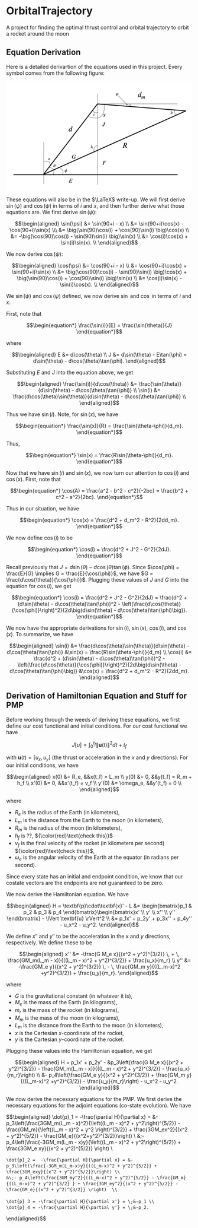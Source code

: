 # OrbitalTrajectory
A project for finding the optimal thrust control and orbital trajectory to orbit a rocket around the moon


## Equation Derivation

Here is a detailed derivartion of the equations used in this project. Every symbol comes from the following figure:


<img title="Figure 1" alt="Main figure for this project" src="figures/crazy_figure.png">


 These equations will also be in the $\LaTeX$ write-up. We will first derive $\sin(\psi)$ and $\cos(\psi)$ in terms of $i$ and $x$, and then further derive what those equations are. We first derive $\sin(\psi)$:

$$\begin{aligned}
    \sin(\psi) &= \sin(90+i - x) \\
           &= \sin(90+i)\cos(x) - \cos(90+i)\sin(x) \\\
           &= \big(\sin(90)\cos(i) + \cos(90)\sin(i) \big)\cos(x) \\
           &= -\big(\cos(90)\cos(i) - \sin(90)\sin(i) \big)\sin(x) \\
           &= \cos(i)\cos(x) + \sin(i)\sin(x). \\
\end{aligned}$$

We now derive $\cos(\psi)$:

$$\begin{aligned}
    \cos(\psi) &= \cos(90+i - x) \\
               &= \cos(90+i)\cos(x) + \sin(90+i)\sin(x) \\
               &= \big(\cos(90)\cos(i) - \sin(90)\sin(i) \big)\cos(x) + \big(\sin(90)\cos(i) + \cos(90)\sin(i) \big)\sin(x) \\
               &= \cos(i)\sin(x) - \sin(i)\cos(x). \\
\end{aligned}$$

We $\sin(\psi)$ and $\cos(\psi)$ defined, we now derive $\sin$ and $\cos$ in terms of $i$ and $x$.

First, note that 

$$\begin{equation*}
    \frac{\sin(i)}{E} = \frac{\sin(\theta)}{J}
\end{equation*}$$

where 

$$\begin{aligned}
    E &= d\cos(\theta) \\
    J &= d\sin(\theta) - E\tan(\phi) = d\sin(\theta) - d\cos(\theta)\tan(\phi).
\end{aligned}$$

Substituting $E$ and $J$ into the equation above, we get

$$\begin{aligned}
    \frac{\sin(i)}{d\cos(\theta)} &= \frac{\sin(\theta)}{d\sin(\theta) - d\cos(\theta)\tan(\phi)} \\
    \sin(i) &= \frac{d\cos(\theta)\sin(\theta)}{d\sin(\theta) - d\cos(\theta)\tan(\phi)} \\
\end{aligned}$$

Thus we have $\sin(i)$. Note, for $\sin(x)$, we have

$$\begin{equation*}
    \frac{\sin(x)}{R} = \frac{\sin(\theta-\phi)}{d_m}.
\end{equation*}$$

Thus,

$$\begin{equation*}
    \sin(x) = \frac{R\sin(\theta-\phi)}{d_m}.
\end{equation*}$$

Now that we have $\sin(i)$ and $\sin(x)$, we now turn our attention to $\cos(i)$ and $\cos(x)$. First, note that

$$\begin{equation*}
    \cos(A) = \frac{a^2 - b^2 - c^2}{-2bc} = \frac{b^2 + c^2 - a^2}{2bc}.
\end{equation*}$$

Thus in our situation, we have

$$\begin{equation*}
    \cos(x) = \frac{d^2 + d_m^2 - R^2}{2dd_m}.
\end{equation*}$$

We now define $\cos(i)$ to be

$$\begin{equation*}
    \cos(i) = \frac{d^2 + J^2 - G^2}{2dJ}.
\end{equation*}$$

Recall previously that $J = d\sin(\theta) - d\cos(\theta)\tan(\phi)$. Since $\cos(\phi) = \frac{E}{G} \implies G = \frac{E}{\cos(\phi)}$, we have $G = \frac{d\cos(\theta)}{\cos(\phi)}$. Plugging these values of $J$ and $G$ into the equation for $\cos(i)$, we get

$$\begin{equation*}
    \cos(i) = \frac{d^2 + J^2 - G^2}{2dJ} = \frac{d^2 + (d\sin(\theta) - d\cos(\theta)\tan(\phi))^2 - \left(\frac{d\cos(\theta)}{\cos(\phi)}\right)^2}{2d\big(d\sin(\theta) - d\cos(\theta)\tan(\phi)\big)}.
\end{equation*}$$

We now have the appropriate derivations for $\sin(i)$, $\sin(x)$, $\cos(i)$, and $\cos(x)$. To summarize, we have

$$\begin{aligned}
    \sin(i) &= \frac{d\cos(\theta)\sin(\theta)}{d\sin(\theta) - d\cos(\theta)\tan(\phi)}  &\sin(x) = \frac{R\sin(\theta-\phi)}{d_m} \\
    \cos(i) &= \frac{d^2 + (d\sin(\theta) - d\cos(\theta)\tan(\phi))^2 - \left(\frac{d\cos(\theta)}{\cos(\phi)}\right)^2}{2d\big(d\sin(\theta) - d\cos(\theta)\tan(\phi)\big)} &\cos(x) = \frac{d^2 + d_m^2 - R^2}{2dd_m}.
\end{aligned}$$

## Derivation of Hamiltonian Equation and Stuff for PMP

Before working through the weeds of deriving these equations, we first define our cost functional and initial conditions. For our cost functional we have

$$J[u] = \int_{0}^{t_f}\lVert \textbf{u}(t) \rVert^2 dt + t_f$$

with $\textbf{u}(t) = [u_x,\, u_y]$ (the thrust or acceleration in the $x$ and $y$ directions). For our initial conditions, we have

$$\begin{aligned}
    x(0) &= R_e, &&x(t_f) = L_m \\
    y(0) &= 0, &&y(t_f) = R_m + h_f \\
    x'(0) &= 0, &&x'(t_f) = v_f \\
    y'(0) &= \omega_e, &&y'(t_f) = 0 \\
\end{aligned}$$

where

* $R_e$ is the radius of the Earth (in kilometers),
* $L_m$ is the distance from the Earth to the moon (in kilometers),
* $R_m$ is the radius of the moon (in kilometers),
* $h_f$ is $??$, ${\color{red}\text{check this}}$
* $v_f$ is the final velocity of the rocket (in kilometers per second) ${\color{red}\text{check this}}$,
* $\omega_e$ is the angular velocity of the Earth at the equator (in radians per second).

Since every state has an initial and endpoint condition, we know that our costate vectors are the endpoints are not guaranteed to be zero.


 We now derive the Hamiltonian equation. We have

$$\begin{aligned}
    H = \textbf{p}\cdot\textbf{x}' - L &= \begin{bmatrix}p_1 & p_2 & p_3 & p_4 \end{bmatrix}\begin{bmatrix}x' \\ y' \\ x'' \\ y'' \end{bmatrix} - \lVert \textbf{u} \rVert^2 \\
    &= p_1x' + p_2y' + p_3x'' + p_4y'' - u_x^2 - u_y^2.
\end{aligned}$$

We define $x''$ and $y''$ to be the acceleration in the $x$ and $y$ directions, respectively. We define these to be

$$\begin{aligned}
    x'' &= -\frac{G M_e x}{(x^2 + y^2)^{3/2}} \, + \, \frac{GM_m(L_m - x)}{((L_m - x)^2 + y^2)^{3/2}} + \frac{u_x}{m_r} \\
    y'' &= -\frac{GM_e y}{(x^2 + y^2)^{3/2}} \, - \, \frac{GM_m y}{((L_m-x)^2 +y^2)^{3/2}} + \frac{u_y}{m_r}.
\end{aligned}$$

where 

* $G$ is the gravitational constant (in whatever it is),
* $M_e$ is the mass of the Earth (in kilograms),
* $m_r$ is the mass of the rocket (in kilograms),
* $M_m$ is the mass of the moon (in kilograms),
* $L_m$ is the distance from the Earth to the moon (in kilometers),
* $x$ is the Cartesian $x$-coordinate of the rocket,
* $y$ is the Cartesian $y$-coordinate of the rocket.

Plugging these values into the Hamiltonian equation, we get

$$\begin{aligned}
    H = p_1x' + p_2y' - &p_3\left(\frac{G M_e x}{(x^2 + y^2)^{3/2}} - \frac{GM_m(L_m - x)}{((L_m - x)^2 + y^2)^{3/2}} - \frac{u_x}{m_r}\right) \\
    &- p_4\left(\frac{GM_e y}{(x^2 + y^2)^{3/2}} + \frac{GM_m y}{((L_m-x)^2 +y^2)^{3/2}} - \frac{u_y}{m_r}\right) - u_x^2 - u_y^2.
\end{aligned}$$

We now derive the necessary equations for the PMP. We first derive the necessary equations for the adjoint equations (co-state evolution). We have

$$\begin{aligned}
    \dot{p}_1  = -\frac{\partial H}{\partial x}  = &-p_3\left(\frac{3GM_m(L_m - x)^2}{\left((L_m - x)^2 + y^2\right)^{5/2}} - \frac{GM_m}{\left((L_m - x)^2 + y^2 \right)^{3/2}} + \frac{3GM_ex^2}{(x^2 + y^2)^{5/2}} - \frac{GM_e}{(x^2+y^2)^{3/2}}\right) \\
    &\;-p_4\left(\frac{-3GM_m(L_m - x)y}{\left((L_m - x)^2 + y^2\right)^{5/2}} + \frac{3GM_e xy}{(x^2 + y^2)^{5/2}} \right) \\
    
    \dot{p}_2 =  -\frac{\partial H}{\partial x} = &-p_3\left(\frac{-3GM_m(L_m-x)y}{((L_m-x)^2 + y^2)^{5/2}} + \frac{3GM_exy}{(x^2 + y^2)^{5/2}}\right) \\
    &\;- p_4\left(\frac{3GM_my^2}{((L_m-x)^2 + y^2)^{5/2}} - \frac{GM_m}{((L_m-x)^2 + y^2)^{3/2} } + \frac{3GM_ey^2}{(x^2 + y^2)^{5/2}} - \frac{GM_e}{(x^2 + y^2)^{3/2}} \right)  \\
        
    \dot{p}_3 = -\frac{\partial H}{\partial x'} = \;&-p_1 \\
    \dot{p}_4 = -\frac{\partial H}{\partial y'} = \;&-p_2.
\end{aligned}$$


